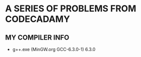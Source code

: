 # A SERIES OF PROBLEMS FROM CODECADAMY

## MY COMPILER INFO
  * g++.exe (MinGW.org GCC-6.3.0-1) 6.3.0


